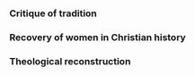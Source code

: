 
### Critique of tradition
### Recovery of women in Christian history
### Theological reconstruction

